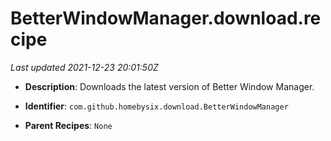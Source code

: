 # BetterWindowManager.download.recipe

_Last updated 2021-12-23 20:01:50Z_

- **Description**: Downloads the latest version of Better Window Manager.

- **Identifier**: `com.github.homebysix.download.BetterWindowManager`

- **Parent Recipes**: `None`
